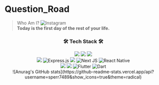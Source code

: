 
# Question_Road
> Who Am I?
![Instagram](https://img.shields.io/badge/question_road-%23E4405F.svg?style=plastic&logo=Instagram&logoColor=white)    
**Today is the first day of the rest of your life.**

<!---
sperr7489/sperr7489 is a ✨ special ✨ repository because its `README.md` (this file) appears on your GitHub profile.
You can click the Preview link to take a look at your changes.
--->
<h3 align="center"><b>🛠 Tech Stack 🛠</b></h3>
<div align="center">
        <div>
            <img src="https://img.shields.io/badge/HTML5-E34F26?style=flat-square&logo=HTML5&logoColor=white" /></a>
            <img src="https://img.shields.io/badge/CSS3-1572B6?style=flat-square&logo=CSS3&logoColor=white" /></a> 
            <img
                src="https://img.shields.io/badge/JavaScript-F7DF1E?style=flat-square&logo=JavaScript&logoColor=white" /></a>
        </div>
        <img src="https://img.shields.io/badge/Node.js-339933?style=flat-square&logo=Node.js&logoColor=white" /></a>
        <img class="express" src="https://img.shields.io/badge/express.js-%23404d59.svg?style=flat-square&amp;logo=express&amp;logoColor=%2361DAFB" alt="Express.js">
        <img src="https://img.shields.io/badge/-ReactJs-61DAFB?style=flat-square&logo=react&logoColor=blue" /></a>
        <img src="https://img.shields.io/badge/Next-black?style=flat-square&amp;logo=next.js&amp;logoColor=white" alt="Next JS">
        <img src="https://img.shields.io/badge/react_native-%2320232a.svg?style=flat-square&amp;logo=react&amp;logoColor=%2361DAFB"
            alt="React Native">
        <div>
            <img src="https://img.shields.io/badge/C.programming-00599C?style=flat-square&logo=c%2B%2B&logoColor=white" /></a>
            <img src="https://img.shields.io/badge/MySQL-4479A1?style=flat-square&logo=MySQL&logoColor=white" /></a>
            <img src="https://img.shields.io/badge/Flutter-%2302569B.svg?style=flat-square&amp;logo=Flutter&amp;logoColor=white" alt="Flutter">
            <img src="https://img.shields.io/badge/dart-%230175C2.svg?style=flat-square&amp;logo=dart&amp;logoColor=white" alt="Dart">
        </div>
</div>
<center>
![Anurag's GitHub stats](https://github-readme-stats.vercel.app/api?username=sperr7489&show_icons=true&theme=radical)
<center/>
